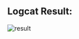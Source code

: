 ## Logcat Result:
![result](https://github.com/hanadiasfour/ExploringThreads/assets/91291021/a5ecd314-f052-4663-a281-27548227a38f)
